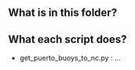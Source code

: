
## What is in this folder?



## What each script does?

 - get_puerto_buoys_to_nc.py :
        ...
